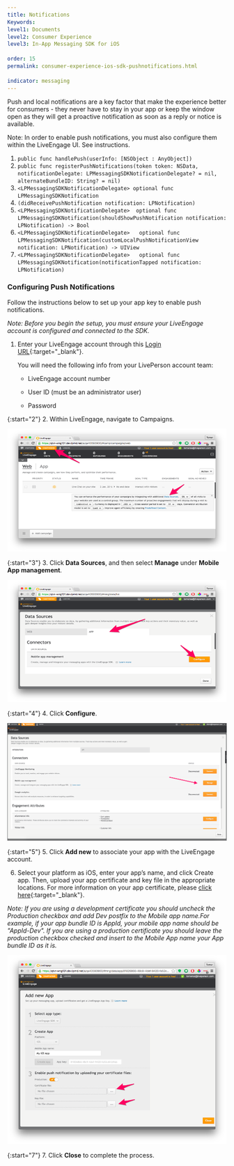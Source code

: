 ```yaml
---
title: Notifications
Keywords:
level1: Documents
level2: Consumer Experience
level3: In-App Messaging SDK for iOS

order: 15
permalink: consumer-experience-ios-sdk-pushnotifications.html

indicator: messaging
---
```


Push and local notifications are a key factor that make the experience better for consumers - they never have to stay in your app or keep the window open as they will get a proactive notification as soon as a reply or notice is available.

Note: In order to enable push notifications, you must also configure them within the LiveEngage UI.  See instructions.

1. `public func handlePush(userInfo: [NSObject : AnyObject])`
2. `public func registerPushNotifications(token token: NSData, notificationDelegate: LPMessagingSDKNotificationDelegate? = nil, alternateBundleID: String? = nil)`  
3. `<LPMessagingSDKNotificationDelegate> optional func LPMessagingSDKNotification`
4. `(didReceivePushNotification notification: LPNotification)`
5. `<LPMessagingSDKNotificationDelegate>  optional func LPMessagingSDKNotification(shouldShowPushNotification notification: LPNotification) -> Bool`
6. `<LPMessagingSDKNotificationDelegate>   optional func LPMessagingSDKNotification(customLocalPushNotificationView notification: LPNotification) -> UIView`
7. `<LPMessagingSDKNotificationDelegate>   optional func LPMessagingSDKNotification(notificationTapped notification: LPNotification)`

### Configuring Push Notifications

Follow the instructions below to set up your app key to enable push notifications.

*Note: Before you begin the setup, you must ensure your LiveEngage account is configured and connected to the SDK.*

1. Enter your LiveEngage account through this [Login URL](https://authentication.liveperson.net/login.html?lpservice=liveEngage&servicepath=a%2F~~accountid~~%2F%23%2C~~ssokey~~){:target="_blank"}.

	You will need the following info from your LivePerson account team:

	* LiveEngage account number

	* User ID (must be an administrator user)

	* Password

{:start="2"}
2. Within LiveEngage, navigate to Campaigns.

![campaigns](img/campaigns.png)

{:start="3"}
3. Click **Data Sources**, and then select **Manage** under **Mobile App management**.

![app](img/App.png)

{:start="4"}
4. Click **Configure**.

![keymanagement](img/mobieAppManagement.png)

{:start="5"}
5. Click **Add new** to associate your app with the LiveEngage account.

6. Select your platform as iOS, enter your app’s name, and click Create app. Then, upload your app certificate and key file in the appropriate locations. For more information on your app certificate, please [click here](consumer-experience-ios-sdk-createcertificate.html){:target="_blank"}.

*Note: If you are using a development certificate you should uncheck the Production checkbox and add Dev postfix to the Mobile app name.For example, if your app bundle ID is AppId, your mobile app name should be "AppId-Dev". If you are using a production certificate you should leave the production checkbox checked and insert to the Mobile App name your App bundle ID as it is.*

![newapp](img/newapp.png)

{:start="7"}
7. Click **Close** to complete the process.
